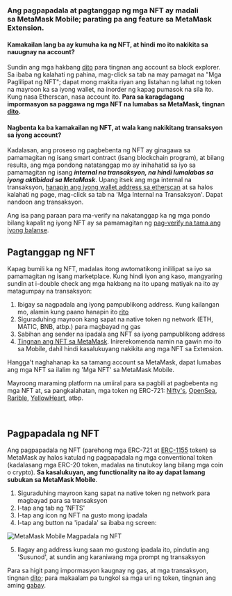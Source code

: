 ### Ang pagpapadala at pagtanggap ng mga NFT ay madali sa **MetaMask Mobile**; parating pa ang feature sa MetaMask Extension.


#### Kamakailan lang ba ay kumuha ka ng NFT, at hindi mo ito nakikita sa nauugnay na account?


Sundin ang mga hakbang [dito](https://support.metamask.io/hc/en-us/articles/360057536611) para tingnan ang account sa block explorer. Sa ibaba ng kalahati ng pahina, mag-click sa tab na may pamagat na "Mga Paglilipat ng NFT"; dapat mong makita riyan ang listahan ng lahat ng token na mayroon ka sa iyong wallet, na inorder ng kapag pumasok na sila ito. Kung nasa Etherscan, nasa account ito. **Para sa karagdagang impormasyon sa paggawa ng mga NFT na lumabas sa MetaMask, tingnan [dito](https://support.metamask.io/hc/en-us/articles/360058238591).**


#### Nagbenta ka ba kamakailan ng NFT, at wala kang nakikitang transaksyon sa iyong account?


Kadalasan, ang proseso ng pagbebenta ng NFT ay ginagawa sa pamamagitan ng isang smart contract (isang blockchain program), at bilang resulta, ang mga pondong natatanggap mo ay inihahatid sa iyo sa pamamagitan ng isang ***internal na transaksyon, na hindi lumalabas sa iyong aktibidad sa MetaMask***. Upang itsek ang mga internal na transaksyon, [hanapin ang iyong wallet address sa etherscan](https://support.metamask.io/hc/en-us/articles/360057536611) at sa halos kalahati ng page, mag-click sa tab na 'Mga Internal na Transaksyon'. Dapat nandoon ang transaksyon.


Ang isa pang paraan para ma-verify na nakatanggap ka ng mga pondo bilang kapalit ng iyong NFT ay sa pamamagitan ng [pag-verify na tama ang iyong balanse](https://support.metamask.io/hc/en-us/articles/4407623354139).



Pagtanggap ng NFT
------------------


Kapag bumili ka ng NFT, madalas itong awtomatikong inililipat sa iyo sa pamamagitan ng isang marketplace. Kung hindi iyon ang kaso, mangyaring sundin at i-double check ang mga hakbang na ito upang matiyak na ito ay matagumpay na transaksyon:


1. Ibigay sa nagpadala ang iyong pampublikong address. Kung kailangan mo, alamin kung paano hanapin ito [rito](https://support.metamask.io/hc/en-us/articles/360015289512)
2. Siguraduhing mayroon kang sapat na native token ng network (ETH, MATIC, BNB, atbp.) para magbayad ng gas
3. Sabihan ang sender na ipadala ang NFT sa iyong pampublikong address
4. [Tingnan ang NFT sa MetaMask](https://support.metamask.io/hc/en-us/articles/360058238591). Inirerekomenda namin na gawin mo ito sa Mobile, dahil hindi kasalukuyang nakikita ang mga NFT sa Extension.


Hangga't naghahanap ka sa tamang account sa MetaMask, dapat lumabas ang mga NFT sa ilalim ng 'Mga NFT' sa MetaMask Mobile.


Mayroong maraming platform na umiiral para sa pagbili at pagbebenta ng mga NFT at, sa pangkalahatan, mga token ng ERC-721: [Nifty's](https://niftys.com/), [OpenSea](https://opensea.io/), [Rarible](https://rarible.com/), [YellowHeart](https://yh.io/), atbp.


 


Pagpapadala ng NFT
------------------


Ang pagpapadala ng NFT (parehong mga ERC-721 at [ERC-1155](https://support.metamask.io/hc/en-us/articles/360058488651) token) sa MetaMask ay halos katulad ng pagpapadala ng mga conventional token (kadalasang mga ERC-20 token, madalas na tinutukoy lang bilang mga coin o crypto). **Sa kasalukuyan, ang functionality na ito ay dapat lamang subukan sa MetaMask Mobile**.


1. Siguraduhing mayroon kang sapat na native token ng network para magbayad para sa transaksyon
2. I-tap ang tab ng 'NFTS'
3. I-tap ang icon ng NFT na gusto mong ipadala
4. I-tap ang button na 'ipadala' sa ibaba ng screen:


![MetaMask Mobile Magpadala ng NFT](https://support.metamask.io/hc/article_attachments/12539451275163)


5. Ilagay ang address kung saan mo gustong ipadala ito, pindutin ang 'Susunod', at sundin ang karaniwang mga prompt ng transaksyon


Para sa higit pang impormasyon kaugnay ng gas, at mga transaksyon, tingnan [dito](https://support.metamask.io/hc/en-us/articles/4404600179227-User-Guide-Gas); para makaalam pa tungkol sa mga uri ng token, tingnan ang aming [gabay](https://support.metamask.io/hc/en-us/articles/4405497827355-User-guide-Tokens).

